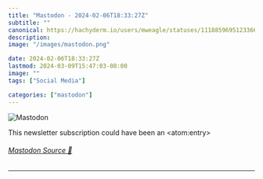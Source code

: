 ```yaml
---
title: "Mastodon - 2024-02-06T18:33:27Z"
subtitle: ""
canonical: https://hachyderm.io/users/mweagle/statuses/111885969512336677
description:
image: "/images/mastodon.png"

date: 2024-02-06T18:33:27Z
lastmod: 2024-03-09T15:47:03-08:00
image: ""
tags: ["Social Media"]

categories: ["mastodon"]
---
```

![Mastodon](/images/mastodon.png)

<p>This newsletter subscription could have been an &lt;atom:entry&gt;</p>


###### [Mastodon Source 🐘](https://hachyderm.io/@mweagle/111885969512336677)

___
